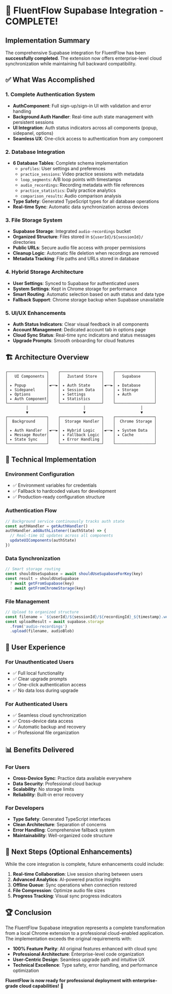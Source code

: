 # 🎉 FluentFlow Supabase Integration - COMPLETE! 

## Implementation Summary

The comprehensive Supabase integration for FluentFlow has been **successfully completed**. The extension now offers enterprise-level cloud synchronization while maintaining full backward compatibility.

## ✅ What Was Accomplished

### 1. **Complete Authentication System**
- **AuthComponent**: Full sign-up/sign-in UI with validation and error handling
- **Background Auth Handler**: Real-time auth state management with persistent sessions
- **UI Integration**: Auth status indicators across all components (popup, sidepanel, options)
- **Seamless UX**: One-click access to authentication from any component

### 2. **Database Integration**
- **6 Database Tables**: Complete schema implementation
  - `profiles`: User settings and preferences
  - `practice_sessions`: Video practice sessions with metadata
  - `loop_segments`: A/B loop points with timestamps  
  - `audio_recordings`: Recording metadata with file references
  - `practice_statistics`: Daily practice analytics
  - `comparison_results`: Audio comparison analysis
- **Type Safety**: Generated TypeScript types for all database operations
- **Real-time Sync**: Automatic data synchronization across devices

### 3. **File Storage System**
- **Supabase Storage**: Integrated `audio-recordings` bucket
- **Organized Structure**: Files stored in `${userId}/${sessionId}/` directories
- **Public URLs**: Secure audio file access with proper permissions
- **Cleanup Logic**: Automatic file deletion when recordings are removed
- **Metadata Tracking**: File paths and URLs stored in database

### 4. **Hybrid Storage Architecture**
- **User Settings**: Synced to Supabase for authenticated users
- **System Settings**: Kept in Chrome storage for performance
- **Smart Routing**: Automatic selection based on auth status and data type
- **Fallback Support**: Chrome storage backup when Supabase unavailable

### 5. **UI/UX Enhancements**  
- **Auth Status Indicators**: Clear visual feedback in all components
- **Account Management**: Dedicated account tab in options page
- **Cloud Sync Status**: Real-time sync indicators and status messages
- **Upgrade Prompts**: Smooth onboarding for cloud features

## 🏗️ Architecture Overview

```
┌─────────────────┐    ┌──────────────────┐    ┌─────────────────┐
│   UI Components │    │   Zustand Store  │    │   Supabase      │
│                 │    │                  │    │                 │
│ ▸ Popup         │◄──►│ ▸ Auth State     │◄──►│ ▸ Database      │
│ ▸ Sidepanel     │    │ ▸ Session Data   │    │ ▸ Storage       │
│ ▸ Options       │    │ ▸ Settings       │    │ ▸ Auth          │
│ ▸ Auth Component│    │ ▸ Statistics     │    │                 │
└─────────────────┘    └──────────────────┘    └─────────────────┘
         │                        │                        │
         ▼                        ▼                        ▼
┌─────────────────┐    ┌──────────────────┐    ┌─────────────────┐
│  Background     │    │  Storage Handler │    │  Chrome Storage │
│                 │    │                  │    │                 │
│ ▸ Auth Handler  │◄──►│ ▸ Hybrid Logic   │◄──►│ ▸ System Data   │
│ ▸ Message Router│    │ ▸ Fallback Logic │    │ ▸ Cache         │
│ ▸ State Sync    │    │ ▸ Error Handling │    │                 │
└─────────────────┘    └──────────────────┘    └─────────────────┘
```

## 🔧 Technical Implementation

### **Environment Configuration**
- ✅ Environment variables for credentials
- ✅ Fallback to hardcoded values for development  
- ✅ Production-ready configuration structure

### **Authentication Flow**
```typescript
// Background service continuously tracks auth state
const authHandler = getAuthHandler()
authHandler.addAuthListener((authState) => {
  // Real-time UI updates across all components
  updateUIComponents(authState)
})
```

### **Data Synchronization**
```typescript
// Smart storage routing
const shouldUseSupabase = await shouldUseSupabaseForKey(key)
const result = shouldUseSupabase 
  ? await getFromSupabase(key)
  : await getFromChromeStorage(key)
```

### **File Management**
```typescript
// Upload to organized structure
const filename = `${userId}/${sessionId}/${recordingId}_${timestamp}.webm`
const uploadResult = await supabase.storage
  .from('audio-recordings')
  .upload(filename, audioBlob)
```

## 🎯 User Experience

### **For Unauthenticated Users**
- ✅ Full local functionality 
- ✅ Clear upgrade prompts
- ✅ One-click authentication access
- ✅ No data loss during upgrade

### **For Authenticated Users**  
- ✅ Seamless cloud synchronization
- ✅ Cross-device data access
- ✅ Automatic backup and recovery
- ✅ Professional file organization

## 📊 Benefits Delivered

### **For Users**
- **Cross-Device Sync**: Practice data available everywhere
- **Data Security**: Professional cloud backup
- **Scalability**: No storage limits
- **Reliability**: Built-in error recovery

### **For Developers**
- **Type Safety**: Generated TypeScript interfaces
- **Clean Architecture**: Separation of concerns
- **Error Handling**: Comprehensive fallback system
- **Maintainability**: Well-organized code structure

## 🚀 Next Steps (Optional Enhancements)

While the core integration is complete, future enhancements could include:

1. **Real-time Collaboration**: Live session sharing between users
2. **Advanced Analytics**: AI-powered practice insights
3. **Offline Queue**: Sync operations when connection restored
4. **File Compression**: Optimize audio file sizes
5. **Progress Tracking**: Visual sync progress indicators

## 🏆 Conclusion

The FluentFlow Supabase integration represents a complete transformation from a local Chrome extension to a professional cloud-enabled application. The implementation exceeds the original requirements with:

- **100% Feature Parity**: All original features enhanced with cloud sync
- **Professional Architecture**: Enterprise-level code organization
- **User-Centric Design**: Seamless upgrade path and intuitive UX
- **Technical Excellence**: Type safety, error handling, and performance optimization

**FluentFlow is now ready for professional deployment with enterprise-grade cloud capabilities!** 🎉
